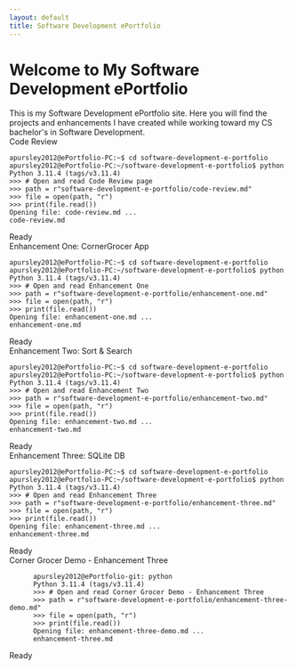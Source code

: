 ```yaml
---
layout: default
title: Software Development ePortfolio
---
```


<h1 id="typed-text">Welcome to My Software Development ePortfolio</h1>

<div class="intro-text">
  This is my Software Development ePortfolio site. Here you will find the projects and enhancements I have created while working toward my CS bachelor's in Software Development.
</div>

<div class="terminal-window">
  <div class="terminal-header">
    <span>Code Review</span>
    <div class="terminal-buttons">
      <div class="terminal-button minimize">
        <i class="fa-solid fa-window-minimize"></i>
      </div>
      <div class="terminal-button maximize">
        <i class="fa-regular fa-window-maximize"></i>
      </div>
      <div class="terminal-button close">
        <i class="fa-solid fa-x"></i>
      </div>
    </div>
  </div>
  <div class="terminal-content">
    <code>
apursley2012@ePortfolio-PC:~$ cd software-development-e-portfolio  
apursley2012@ePortfolio-PC:~/software-development-e-portfolio$ python  
Python 3.11.4 (tags/v3.11.4)  
&gt;&gt;&gt; # Open and read Code Review page  
&gt;&gt;&gt; path = r"software-development-e-portfolio/code-review.md"  
&gt;&gt;&gt; file = open(path, "r")  
&gt;&gt;&gt; print(file.read())  
Opening file: code-review.md ...  
<span class="clickable-link" onclick="openPage('code-review')">code-review.md</span>
    </code>
  </div>
  <div class="status-bar">Ready</div>
</div>

<div class="terminal-window">
  <div class="terminal-header">
    <span>Enhancement One: CornerGrocer App</span>
    <div class="terminal-buttons">
      <div class="terminal-button minimize">
        <i class="fa-solid fa-window-minimize"></i>
      </div>
      <div class="terminal-button maximize">
        <i class="fa-regular fa-window-maximize"></i>
      </div>
      <div class="terminal-button close">
        <i class="fa-solid fa-x"></i>
      </div>
    </div>
  </div>
  <div class="terminal-content">
    <code>
apursley2012@ePortfolio-PC:~$ cd software-development-e-portfolio  
apursley2012@ePortfolio-PC:~/software-development-e-portfolio$ python  
Python 3.11.4 (tags/v3.11.4)  
&gt;&gt;&gt; # Open and read Enhancement One  
&gt;&gt;&gt; path = r"software-development-e-portfolio/enhancement-one.md"  
&gt;&gt;&gt; file = open(path, "r")  
&gt;&gt;&gt; print(file.read())  
Opening file: enhancement-one.md ...  
<span class="clickable-link" onclick="openPage('enhancement-one')">enhancement-one.md</span>
    </code>
  </div>
  <div class="status-bar">Ready</div>
</div>

<div class="terminal-window">
  <div class="terminal-header">
    <span>Enhancement Two: Sort & Search</span>
    <div class="terminal-buttons">
      <div class="terminal-button minimize">
        <i class="fa-solid fa-window-minimize"></i>
      </div>
      <div class="terminal-button maximize">
        <i class="fa-regular fa-window-maximize"></i>
      </div>
      <div class="terminal-button close">
        <i class="fa-solid fa-x"></i>
      </div>
    </div>
  </div>
  <div class="terminal-content">
    <code>
apursley2012@ePortfolio-PC:~$ cd software-development-e-portfolio  
apursley2012@ePortfolio-PC:~/software-development-e-portfolio$ python  
Python 3.11.4 (tags/v3.11.4)  
&gt;&gt;&gt; # Open and read Enhancement Two  
&gt;&gt;&gt; path = r"software-development-e-portfolio/enhancement-two.md"  
&gt;&gt;&gt; file = open(path, "r")  
&gt;&gt;&gt; print(file.read())  
Opening file: enhancement-two.md ...  
<span class="clickable-link" onclick="openPage('enhancement-two')">enhancement-two.md</span>
    </code>
  </div>
  <div class="status-bar">Ready</div>
</div>

<div class="terminal-window">
  <div class="terminal-header">
    <span>Enhancement Three: SQLite DB</span>
    <div class="terminal-buttons">
      <div class="terminal-button minimize">
        <i class="fa-solid fa-window-minimize"></i>
      </div>
      <div class="terminal-button maximize">
        <i class="fa-regular fa-window-maximize"></i>
      </div>
      <div class="terminal-button close">
        <i class="fa-solid fa-x"></i>
      </div>
    </div>
  </div>
  <div class="terminal-content">
    <code>
apursley2012@ePortfolio-PC:~$ cd software-development-e-portfolio  
apursley2012@ePortfolio-PC:~/software-development-e-portfolio$ python  
Python 3.11.4 (tags/v3.11.4)  
&gt;&gt;&gt; # Open and read Enhancement Three  
&gt;&gt;&gt; path = r"software-development-e-portfolio/enhancement-three.md"  
&gt;&gt;&gt; file = open(path, "r")  
&gt;&gt;&gt; print(file.read())  
Opening file: enhancement-three.md ...  
<span class="clickable-link" onclick="openPage('enhancement-three')">enhancement-three.md</span>
    </code>
  </div>
  <div class="status-bar">Ready</div>
</div>

<div class="terminal-window">
  <div class="terminal-header">
    <span>Corner Grocer Demo - Enhancement Three</span>
    <div class="terminal-buttons">
      <div class="terminal-button minimize">
        <i class="fa-solid fa-window-minimize"></i>
      </div>
      <div class="terminal-button maximize">
        <i class="fa-regular fa-window-maximize"></i>
      </div>
      <div class="terminal-button close">
        <i class="fa-solid fa-x"></i>
      </div>
    </div>
  </div>
  <div class="terminal-content">
    <code>
      apursley2012@ePortfolio-git: python  
      Python 3.11.4 (tags/v3.11.4)  
      &gt;&gt;&gt; # Open and read Corner Grocer Demo - Enhancement Three 
      &gt;&gt;&gt; path = r"software-development-e-portfolio/enhancement-three-demo.md"  
      &gt;&gt;&gt; file = open(path, "r")  
      &gt;&gt;&gt; print(file.read())  
      Opening file: enhancement-three-demo.md ...  
      <span class="clickable-link" onclick="openPage('enhancement-three-demo')">enhancement-three.md</span>
    </code>
  </div>
  <div class="status-bar">Ready</div>
</div>

<script>
function openPage(pageName) {
  window.location.href = pageName + '.html';
}
</script>
